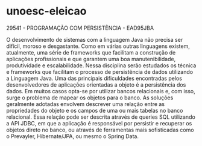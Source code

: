 # unoesc-eleicao
29541 - PROGRAMAÇÃO COM PERSISTÊNCIA - EAD95JBA

O desenvolvimento de sistemas com a linguagem Java não precisa ser difícil, moroso e desgastante. Como em várias outras linguagens existem, atualmente, uma série de frameworks que facilitam a construção de aplicações profissionais e que garantem uma boa manutenibilidade, produtividade e escalabilidade. Nessa disciplina serão estudados os técnica e frameworks que facilitam o processo de persistência de dados utilizando a Linguagem Java. Uma das principais dificuldades encontradas pelos desenvolvedores de aplicações orientadas a objeto é a persistência dos dados. Em muitos casos opta-se por utilizar bancos relacionais e, com isso, surge o problema de mapear os objetos para o banco. As soluções geralmente adotadas envolvem descrever uma relação entre as propriedades do objeto e os campos de uma ou mais tabelas no banco relacional. Essa relação pode ser descrita através de queries SQL utilizando a API JDBC, em que a aplicação é responsável por persistir e recuperar os objetos direto no banco, ou através de ferramentas mais sofisticadas como o Prevayler, Hibernate/JPA, ou mesmo o Spring Data.

